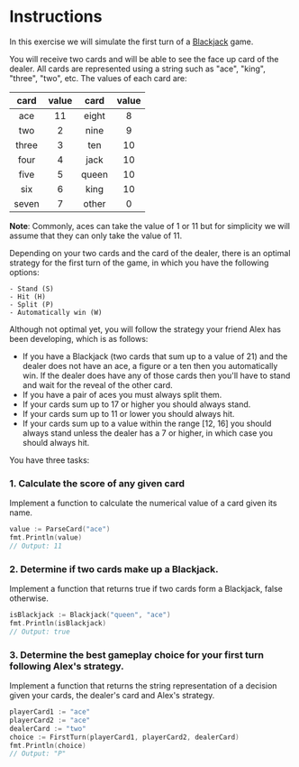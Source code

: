 # Instructions

In this exercise we will simulate the first turn of a [Blackjack](https://en.wikipedia.org/wiki/Blackjack) game.

You will receive two cards and will be able to see the face up card of the dealer. All cards are represented using a string such as "ace", "king", "three", "two", etc. The values of each card are:

| card  | value | card  | value |
| :---: | :---: | :---: | :---: |
|  ace  |  11   | eight |   8   |
|  two  |   2   | nine  |   9   |
| three |   3   |  ten  |  10   |
| four  |   4   | jack  |  10   |
| five  |   5   | queen |  10   |
|  six  |   6   | king  |  10   |
| seven |   7   | other |   0   |

**Note**: Commonly, aces can take the value of 1 or 11 but for simplicity we will assume that they can only take the value of 11.

Depending on your two cards and the card of the dealer, there is an optimal strategy for the first turn of the game, in which you have the following options:

    - Stand (S)
    - Hit (H)
    - Split (P)
    - Automatically win (W)

Although not optimal yet, you will follow the strategy your friend Alex has been developing, which is as follows:

- If you have a Blackjack (two cards that sum up to a value of 21) and the dealer does not have an ace, a figure or a ten then you automatically win. If the dealer does have any of those cards then you'll have to stand and wait for the reveal of the other card.
- If you have a pair of aces you must always split them.
- If your cards sum up to 17 or higher you should always stand.
- If your cards sum up to 11 or lower you should always hit.
- If your cards sum up to a value within the range [12, 16] you should always stand unless the dealer has a 7 or higher, in which case you should always hit.

You have three tasks:

### 1. Calculate the score of any given card

Implement a function to calculate the numerical value of a card given its name.

```go
value := ParseCard("ace")
fmt.Println(value)
// Output: 11
```

### 2. Determine if two cards make up a Blackjack.

Implement a function that returns true if two cards form a Blackjack, false otherwise.

```go
isBlackjack := Blackjack("queen", "ace")
fmt.Println(isBlackjack)
// Output: true
```

### 3. Determine the best gameplay choice for your first turn following Alex's strategy.

Implement a function that returns the string representation of a decision given your cards, the dealer's card and Alex's strategy.

```go
playerCard1 := "ace"
playerCard2 := "ace"
dealerCard := "two"
choice := FirstTurn(playerCard1, playerCard2, dealerCard)
fmt.Println(choice)
// Output: "P"
```
